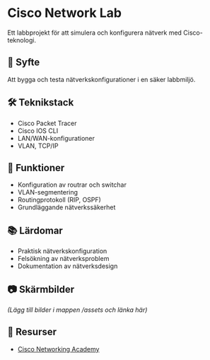 # Cisco Network Lab

Ett labbprojekt för att simulera och konfigurera nätverk med Cisco-teknologi.

## 🎯 Syfte
Att bygga och testa nätverkskonfigurationer i en säker labbmiljö.

## 🛠️ Teknikstack
- Cisco Packet Tracer
- Cisco IOS CLI
- LAN/WAN-konfigurationer
- VLAN, TCP/IP

## 📌 Funktioner
- Konfiguration av routrar och switchar
- VLAN-segmentering
- Routingprotokoll (RIP, OSPF)
- Grundläggande nätverkssäkerhet

## 📚 Lärdomar
- Praktisk nätverkskonfiguration
- Felsökning av nätverksproblem
- Dokumentation av nätverksdesign

## 📷 Skärmbilder
*(Lägg till bilder i mappen /assets och länka här)*

## 🔗 Resurser
- [Cisco Networking Academy](https://www.netacad.com/)

